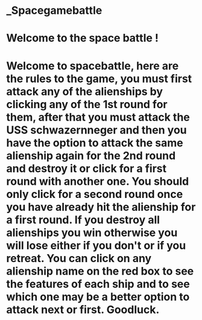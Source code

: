 # _Spacegamebattle
# Welcome to the space battle !
# Welcome to spacebattle, here are the rules to the game, you must first attack any of the alienships by clicking any of the 1st round for them, after that you must attack the USS schwazernneger and then you have the option to attack the same alienship again for the 2nd round and destroy it or click for a first round with another one. You should only click for a second round once you have already hit the alienship for a first round. If you destroy all alienships you win otherwise you will lose either if you don't or if you retreat. You can click on any alienship name on the red box to see the features of each ship and to see which one may be a better option to attack next or first. Goodluck.
